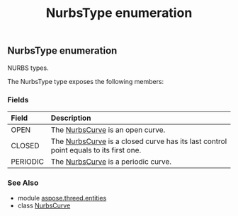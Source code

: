 ﻿---
title: NurbsType enumeration
second_title: Aspose.3D for Python via .NET API References
description: 
type: docs
weight: 630
url: /python-net/aspose.threed.entities/nurbstype/
is_root: false
---

## NurbsType enumeration

NURBS types.



The NurbsType type exposes the following members:

### Fields
| Field | Description |
| :- | :- |
| OPEN | The [NurbsCurve](/3d/python-net/aspose.threed.entities/nurbscurve) is an open curve. |
| CLOSED | The [NurbsCurve](/3d/python-net/aspose.threed.entities/nurbscurve) is a closed curve has its last control point equals to its first one. |
| PERIODIC | The [NurbsCurve](/3d/python-net/aspose.threed.entities/nurbscurve) is a periodic curve. |



### See Also
* module [aspose.threed.entities](..)
* class [NurbsCurve](/3d/python-net/aspose.threed.entities/nurbscurve)

